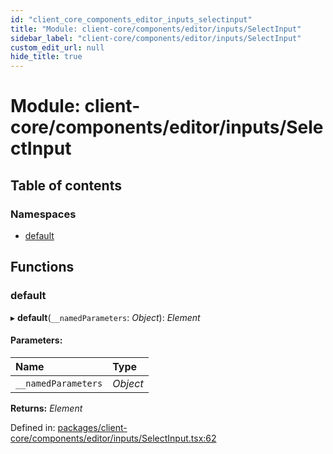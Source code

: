 ```yaml
---
id: "client_core_components_editor_inputs_selectinput"
title: "Module: client-core/components/editor/inputs/SelectInput"
sidebar_label: "client-core/components/editor/inputs/SelectInput"
custom_edit_url: null
hide_title: true
---
```


# Module: client-core/components/editor/inputs/SelectInput

## Table of contents

### Namespaces

- [default](client_core_components_editor_inputs_selectinput.default.md)

## Functions

### default

▸ **default**(`__namedParameters`: *Object*): *Element*

#### Parameters:

Name | Type |
:------ | :------ |
`__namedParameters` | *Object* |

**Returns:** *Element*

Defined in: [packages/client-core/components/editor/inputs/SelectInput.tsx:62](https://github.com/xr3ngine/xr3ngine/blob/9d253dc38/packages/client-core/components/editor/inputs/SelectInput.tsx#L62)
